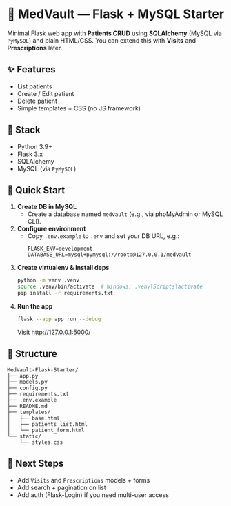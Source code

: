 # 🏥 MedVault — Flask + MySQL Starter

Minimal Flask web app with **Patients CRUD** using **SQLAlchemy** (MySQL via `PyMySQL`) and plain HTML/CSS.
You can extend this with **Visits** and **Prescriptions** later.

## ✨ Features
- List patients
- Create / Edit patient
- Delete patient
- Simple templates + CSS (no JS framework)

## 🧰 Stack
- Python 3.9+
- Flask 3.x
- SQLAlchemy
- MySQL (via `PyMySQL`)

## 🚀 Quick Start
1. **Create DB in MySQL**
   - Create a database named `medvault` (e.g., via phpMyAdmin or MySQL CLI).
2. **Configure environment**
   - Copy `.env.example` to `.env` and set your DB URL, e.g.:
     ```
     FLASK_ENV=development
     DATABASE_URL=mysql+pymysql://root:@127.0.0.1/medvault
     ```
3. **Create virtualenv & install deps**
   ```bash
   python -m venv .venv
   source .venv/bin/activate  # Windows: .venv\Scripts\activate
   pip install -r requirements.txt
   ```
4. **Run the app**
   ```bash
   flask --app app run --debug
   ```
   Visit http://127.0.0.1:5000/

## 📁 Structure
```
MedVault-Flask-Starter/
├── app.py
├── models.py
├── config.py
├── requirements.txt
├── .env.example
├── README.md
├── templates/
│   ├── base.html
│   ├── patients_list.html
│   └── patient_form.html
└── static/
    └── styles.css
```

## 🧱 Next Steps
- Add `Visits` and `Prescriptions` models + forms
- Add search + pagination on list
- Add auth (Flask-Login) if you need multi-user access
